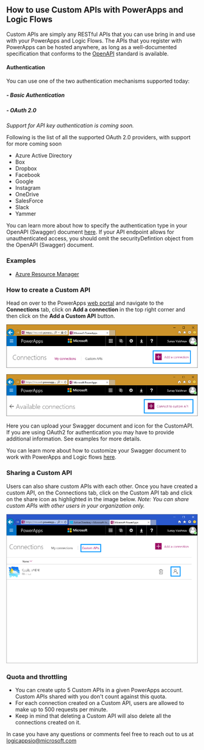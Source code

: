 ## How to use Custom APIs with PowerApps and Logic Flows

Custom APIs are simply any RESTful APIs that you can use bring in and use with your PowerApps and Logic Flows.
The APIs that you register with PowerApps can be hosted anywhere, as long as a well-documented specification that conforms to the [OpenAPI](https://openapis.org/specification) standard is available.

#### Authentication

You can use one of the two authentication mechanisms supported today: 
##### - Basic Authentication
##### - OAuth 2.0
*Support for API key authentication is coming soon.*

Following is the list of all the supported OAuth 2.0 providers, with support for more coming soon

- Azure Active Directory
- Box
- Dropbox
- Facebook
- Google
- Instagram
- OneDrive
- SalesForce
- Slack
- Yammer

You can learn more about how to specify the authentication type in your OpenAPI (Swagger) document [here](https://github.com/OAI/OpenAPI-Specification/blob/master/versions/2.0.md#securityDefinitionsObject). 
If your API endpoint allows for unauthenticated access, you should omit the securityDefintion object from the OpenAPI (Swagger) document.

### Examples
* [Azure Resource Manager](./AzureResourceManager/README.md)

### How to create a Custom API

Head on over to the PowerApps [web portal](https://web.powerapps.com) and navigate to the __Connections__ tab, click on __Add a connection__ in the top right corner and then click on the __Add a Custom API__ button.

![](./common/images/CreateNewConnection.PNG "Create Custom API")

![](./common/images/ConnectToCustomAPI.PNG "Create Custom API")

Here you can upload your Swagger document and icon for the CustomAPI. If you are using OAuth2 for authentication you may have to provide additional information. See examples for more details.

You can learn more about how to customize your Swagger document to work with PowerApps and Logic flows [here](./HowToSwagger.md).

### Sharing a Custom API
Users can also share custom APIs with each other. Once you have created a custom API, on the Connections tab, click on the Custom API tab and click on the share icon as highlighted in the image below.
*Note: You can share custom APIs with other users in your organization only.*

![](./common/images/ShareCustomAPI.PNG "Share Custom API")

### Quota and throttling

- You can create upto 5 Custom APIs in a given PowerApps account. Custom APIs shared with you don't count against this quota.
- For each connection created on a Custom API, users are allowed to make up to 500 requests per minute.
- Keep in mind that deleting a Custom API will also delete all the connections created on it. 

In case you have any questions or comments feel free to reach out to us at [logicappsio@microsoft.com](mailto:logicappsio@microsoft.com)
